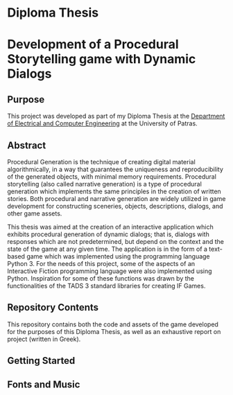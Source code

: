 # Diploma Thesis
# Development of a Procedural Storytelling game with Dynamic Dialogs

## Purpose

This project was developed as part of my Diploma Thesis at the [Department of Electrical and Computer Engineering](http://www.ece.upatras.gr/index.php/en/ "Department of Electrical and Computer Engineering") at the University of Patras. 

## Abstract

Procedural Generation is the technique of creating digital material algorithmically, in a way that guarantees the uniqueness and reproducibility of the generated objects, with minimal memory requirements. Procedural storytelling (also called narrative generation) is a type of procedural generation which implements the same principles in the creation of written stories. Both procedural and narrative generation are widely utilized in game development for constructing sceneries, objects, descriptions, dialogs, and other game assets. 

This thesis was aimed at the creation of an interactive application which exhibits procedural generation of dynamic dialogs; that is, dialogs with responses which are not predetermined, but depend on the context and the state of the game at any given time. The application is in the form of a text-based game which was implemented using the programming language Python 3. For the needs of this project, some of the aspects of an Interactive Fiction programming language were also implemented using Python. Inspiration for some of these functions was drawn by the functionalities of the TADS 3 standard libraries for creating IF Games.

## Repository Contents

This repository contains both the code and assets of the game developed for the purposes of this Diploma Thesis, as well as an exhaustive report on project (written in Greek). 

## Getting Started


## Fonts and Music
